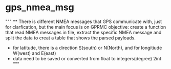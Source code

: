 # gps_nmea_msg

"""
** There is different NMEA messages that GPS communicate with, just for clarfication, but the main focus 
is on GPRMC
objective: create a function that read NMEA messages in file, extract the specific NMEA message 
and split the data to creat a table that shows the parsed payloads. 
- for latitude, there is a direction S(south) or N(North), and for longitiude W(west) and E(east)
- data need to be saved or converted from float to integers(degree) 2int 
"""
